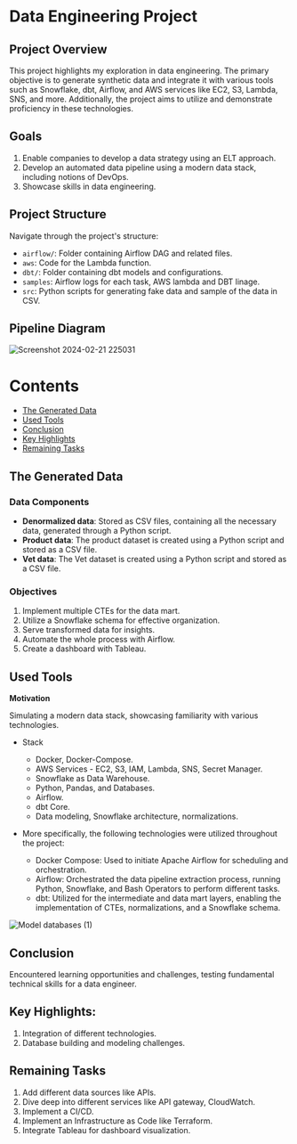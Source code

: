 # Data Engineering Project

## Project Overview

This project highlights my exploration in data engineering. The primary objective is to generate synthetic data and integrate it with various tools such as Snowflake, dbt, Airflow, and AWS services like EC2, S3, Lambda, SNS, and more. Additionally, the project aims to utilize and demonstrate proficiency in these technologies.

## Goals

1. Enable companies to develop a data strategy using an ELT approach.
2. Develop an automated data pipeline using a modern data stack, including notions of DevOps.
3. Showcase skills in data engineering.

## Project Structure

Navigate through the project's structure:

- `airflow/`: Folder containing Airflow DAG and related files.
- `aws`: Code for the Lambda function.
- `dbt/`: Folder containing dbt models and configurations.
- `samples`: Airflow logs for each task, AWS lambda and DBT linage.
- `src`: Python scripts for generating fake data and sample of the data in CSV.


## Pipeline Diagram

![Screenshot 2024-02-21 225031](https://github.com/MostafaNabilll/end2end_pipeline/assets/60539423/fd0f8817-3b37-4e36-9c82-4e49b7ee6169)


# Contents

- [The Generated Data](#the-generated-data)
- [Used Tools](#used-tools)
- [Conclusion](#conclusion)
- [Key Highlights](#key-highlights)
- [Remaining Tasks](#remaining-tasks)

## The Generated Data

### Data Components

- **Denormalized data**: Stored as CSV files, containing all the necessary data, generated through a Python script.
- **Product data**: The product dataset is created using a Python script and stored as a CSV file.
- **Vet data**: The Vet dataset is created using a Python script and stored as a CSV file.

### Objectives

1. Implement multiple CTEs for the data mart.
2. Utilize a Snowflake schema for effective organization.
3. Serve transformed data for insights.
4. Automate the whole process with Airflow.
5. Create a dashboard with Tableau.

## Used Tools

**Motivation**

Simulating a modern data stack, showcasing familiarity with various technologies.

- Stack
  - Docker, Docker-Compose.
  - AWS Services - EC2, S3, IAM, Lambda, SNS, Secret Manager.
  - Snowflake as Data Warehouse.
  - Python, Pandas, and Databases.
  - Airflow.
  - dbt Core.
  - Data modeling, Snowflake architecture, normalizations.

- More specifically, the following technologies were utilized throughout the project:
  - Docker Compose: Used to initiate Apache Airflow for scheduling and orchestration.
  - Airflow: Orchestrated the data pipeline extraction process, running Python, Snowflake, and Bash Operators to perform different tasks.
  - dbt: Utilized for the intermediate and data mart layers, enabling the implementation of CTEs, normalizations, and a Snowflake schema.

![Model databases (1)](https://github.com/MostafaNabilll/end2end_pipeline/assets/60539423/35cd2a0f-1b44-4065-afdc-107d7a2f20a3)


## Conclusion

Encountered learning opportunities and challenges, testing fundamental technical skills for a data engineer.

## Key Highlights:

1. Integration of different technologies.
2. Database building and modeling challenges.

## Remaining Tasks

1. Add different data sources like APIs.
2. Dive deep into different services like API gateway, CloudWatch.
3. Implement a CI/CD.
4. Implement an Infrastructure as Code like Terraform.
5. Integrate Tableau for dashboard visualization.
